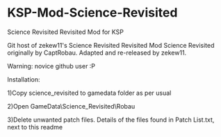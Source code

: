 # KSP-Mod-Science-Revisited
Science Revisited Revisited Mod for KSP

Git host of zekew11's Science Revisited Revisited Mod
Science Revisited originally by CaptRobau.
Adapted and re-released by zekew11.


Warning: novice github user :P


Installation:

1)Copy science_revisited to gamedata folder as per usual

2)Open GameData\Science_Revisited\Robau

3)Delete unwanted patch files. Details of the files found in Patch List.txt, next to this readme

